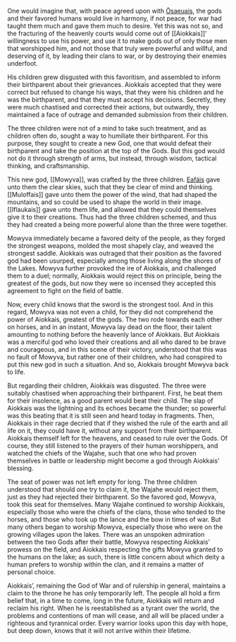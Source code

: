 One would imagine that, with peace agreed upon with [Ōsaeuais](Osaeuais.md), the gods and their favored humans would live in harmony, if not peace, for war had taught them much and gave them much to desire. Yet this was not so, and the fracturing of the heavenly courts would come out of [[Aiokkais]]’ willingness to use his power, and use it to make gods out of only those men that worshipped him, and not those that truly were powerful and willful, and deserving of it, by leading their clans to war, or by destroying their enemies underfoot.

His children grew disgusted with this favoritism, and assembled to inform their birthparent about their grievances. Aiokkais accepted that they were correct but refused to change his ways, that they were his children and he was the birthparent, and that they must accept his decisions. Secretly, they were much chastised and corrected their actions, but outwardly, they maintained a face of outrage and demanded submission from their children.

The three children were not of a mind to take such treatment, and as children often do, sought a way to humiliate their birthparent. For this purpose, they sought to create a new God, one that would defeat their birthparent and take the position at the top of the Gods. But this god would not do it through strength of arms, but instead, through wisdom, tactical thinking, and craftsmanship.

This new god, [[Mowyva]], was crafted by the three children. [Eafáis](Eafais.md) gave unto them the clear skies, such that they be clear of mind and thinking. [[Muloffais]] gave unto them the power of the wind, that had shaped the mountains, and so could be used to shape the world in their image. [[Iflaukais]] gave unto them life, and allowed that they could themselves give it to their creations. Thus had the three children schemed, and thus they had created a being more powerful alone than the three were together.

Mowyva immediately became a favored deity of the people, as they forged the strongest weapons, molded the most shapely clay, and weaved the strongest saddle. Aiokkais was outraged that their position as the favored god had been usurped, especially among those living along the shores of the Lakes. Mowyva further provoked the ire of Aiokkais, and challenged them to a duel; normally, Aiokkais would reject this on principle, being the greatest of the gods, but now they were so incensed they accepted this agreement to fight on the field of battle.

Now, every child knows that the sword is the strongest tool. And in this regard, Mowyva was not even a child, for they did not comprehend the power of Aiokkais, greatest of the gods. The two rode towards each other on horses, and in an instant, Mowyva lay dead on the floor, their talent amounting to nothing before the heavenly lance of Aiokkais. But Aiokkais was a merciful god who loved their creations and all who dared to be brave and courageous, and in this scene of their victory, understood that this was no fault of Mowyva, but rather one of their children, who had conspired to put this new god in such a situation. And so, Aiokkais brought Mowyva back to life.

But regarding their children, Aiokkais was disgusted. The three were suitably chastised when approaching their birthparent. First, he beat them for their insolence, as a good parent would beat their child. The slap of Aiokkais was the lightning and its echoes became the thunder; so powerful was this beating that it is still seen and heard today in fragments. Then, Aiokkais in their rage decried that if they wished the rule of the earth and all life on it, they could have it, without any support from their birthparent. Aiokkais themself left for the heavens, and ceased to rule over the Gods. Of course, they still listened to the prayers of their human worshippers, and watched the chiefs of the Wajahe, such that one who had proven themselves in battle or leadership might become a god through Aiokkais’ blessing.

The seat of power was not left empty for long. The three children understood that should one try to claim it, the Wajahe would reject them, just as they had rejected their birthparent. So the favored god, Mowyva, took this seat for themselves. Many Wajahe continued to worship Aiokkais, especially those who were the chiefs of the clans, those who tended to the horses, and those who took up the lance and the bow in times of war. But many others began to worship Mowyva, especially those who were on the growing villages upon the lakes. There was an unspoken admiration between the two Gods after their battle, Mowyva respecting Aiokkais’ prowess on the field, and Aiokkais respecting the gifts Mowyva granted to the humans on the lake; as such, there is little concern about which deity a human prefers to worship within the clan, and it remains a matter of personal choice.

Aiokkais’, remaining the God of War and of rulership in general, maintains a claim to the throne he has only temporarily left. The people all hold a firm belief that, in a time to come, long in the future, Aiokkais will return and reclaim his right. When he is reestablished as a tyrant over the world, the problems and contentions of man will cease, and all will be placed under a righteous and tyrannical order. Every warrior looks upon this day with hope, but deep down, knows that it will not arrive within their lifetime.